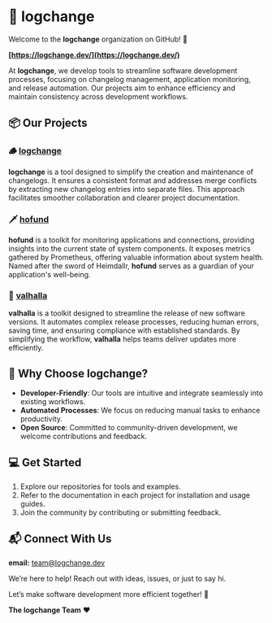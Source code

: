 # 📜 logchange

Welcome to the **logchange** organization on GitHub! 🚀

**[https://logchange.dev/](https://logchange.dev/)**

At **logchange**, we develop tools to streamline software development processes, focusing on changelog management, application monitoring, and release automation. Our projects aim to enhance efficiency and maintain consistency across development workflows.

## 📦 Our Projects

### 🪵 [logchange](https://github.com/logchange/logchange)

**logchange** is a tool designed to simplify the creation and maintenance of changelogs. It ensures a consistent format and addresses merge conflicts by extracting new changelog entries into separate files. This approach facilitates smoother collaboration and clearer project documentation.

### 🗡️ [hofund](https://github.com/logchange/hofund)

**hofund** is a toolkit for monitoring applications and connections, providing insights into the current state of system components. It exposes metrics gathered by Prometheus, offering valuable information about system health. Named after the sword of Heimdallr, **hofund** serves as a guardian of your application's well-being.

### 🌌 [valhalla](https://github.com/logchange/valhalla)

**valhalla** is a toolkit designed to streamline the release of new software versions. It automates complex release processes, reducing human errors, saving time, and ensuring compliance with established standards. By simplifying the workflow, **valhalla** helps teams deliver updates more efficiently.

## 🌟 Why Choose logchange?

- **Developer-Friendly**: Our tools are intuitive and integrate seamlessly into existing workflows.
- **Automated Processes**: We focus on reducing manual tasks to enhance productivity.
- **Open Source**: Committed to community-driven development, we welcome contributions and feedback.

## 💻 Get Started

1. Explore our repositories for tools and examples.
2. Refer to the documentation in each project for installation and usage guides.
3. Join the community by contributing or submitting feedback.

## 📬 Connect With Us

**email:** team@logchange.dev

We’re here to help! Reach out with ideas, issues, or just to say hi.

Let’s make software development more efficient together! 🎉

**The logchange Team** ❤️ 
